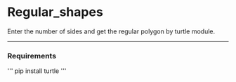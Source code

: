 # Regular_shapes
Enter the number of sides and get the regular polygon by turtle module. 
<hr>
<h3>Requirements</h3>
'''
pip install turtle
'''
